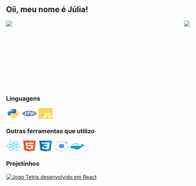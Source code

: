 ## Oii, meu nome é Júlia! 
 
  <div style="display:flex;justify-content:space-between;width:100%;">
     <img height="180em" src="https://camo.githubusercontent.com/caf9e658c470d23d309bba75d7deb212e646038d77246563afa6e0fafb7d940d/68747470733a2f2f6769746875622d726561646d652d73746174732d65696768742d74686574612e76657263656c2e6170702f6170693f757365726e616d653d446961734a756c69612673686f775f69636f6e733d74727565267468656d653d64726163756c6126696e636c7564655f616c6c5f636f6d6d6974733d7472756526636f756e745f707269766174653d74727565" data-canonical-src="https://github-readme-stats-eight-theta.vercel.app/api?username=DiasJulia&amp;show_icons=true&amp;theme=dracula&amp;include_all_commits=true&amp;count_private=true" style="max-width:100%;">
     <img height="180em" src="https://camo.githubusercontent.com/c408b6a457e312639ad1e4239527763942f8d476e943db667aa6f1891378ca47/68747470733a2f2f6769746875622d726561646d652d73746174732d65696768742d74686574612e76657263656c2e6170702f6170692f746f702d6c616e67732f3f757365726e616d653d446961734a756c6961266c61796f75743d636f6d70616374266c616e67735f636f756e743d38267468656d653d64726163756c61" data-canonical-src="https://github-readme-stats-eight-theta.vercel.app/api/top-langs/?username=DiasJulia&amp;layout=compact&amp;langs_count=8&amp;theme=dracula" style="max-width:100%;">
  </div>

### Linguagens 

<div>
  <img align="center" alt="Python" height="30" width="40" src="https://raw.githubusercontent.com/devicons/devicon/master/icons/python/python-original.svg" style="max-width:100%;">
  <img align="center" alt="PHP" height="30" width="40" src="https://raw.githubusercontent.com/devicons/devicon/master/icons/php/php-plain.svg" style="max-width:100%;">
  <img align="center" alt="Javascript" height="30" width="40" src="https://raw.githubusercontent.com/devicons/devicon/master/icons/javascript/javascript-plain.svg" style="max-width:100%;">
</div>

### Outras ferramentas que utilizo

<div>
  <img align="center" alt="React" height="30" width="40" src="https://raw.githubusercontent.com/devicons/devicon/master/icons/react/react-original.svg" style="max-width:100%;">
  <img align="center" alt="HTML" height="30" width="40" src="https://raw.githubusercontent.com/devicons/devicon/master/icons/html5/html5-original.svg" style="max-width:100%;">
  <img align="center" alt="CSS" height="30" width="40" src="https://raw.githubusercontent.com/devicons/devicon/master/icons/css3/css3-original.svg" style="max-width:100%;">
  <img align="center" alt="Ionic" height="30" width="40" src="https://raw.githubusercontent.com/devicons/devicon/master/icons/ionic/ionic-original.svg" style="max-width:100%;">
 <img align="center" alt="Docker" height="30" width="40" src="https://raw.githubusercontent.com/devicons/devicon/master/icons/docker/docker-plain.svg" style="max-width:100%;">
</div>

### Projetinhos

<div>
 <a href="https://diasjulia.github.io/Tetroritos/">
  <img align="center" title="Jogo Tetris desenvolvido em React" alt="Jogo Tetris desenvolvido em React" height="25" width="25" src="https://diasjulia.github.io/Tetroritos/favicon2.png" style="max-width:100%;"> 
 </a>
</div>
  
